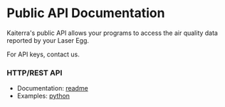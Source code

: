 # Public API Documentation
Kaiterra's public API allows your programs to access the air quality data reported by your Laser Egg.

For API keys, contact us.



### HTTP/REST API

- Documentation: [readme](restv1.html)
- Examples: [python](examples/restv1-auth.py)

